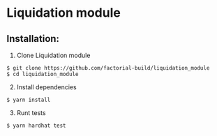 # Liquidation module

## Installation:

1) Clone Liquidation module
```
$ git clone https://github.com/factorial-build/liquidation_module
$ cd liquidation_module
```

2) Install dependencies
```
$ yarn install
```

3) Runt tests
```
$ yarn hardhat test
```
